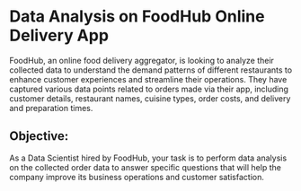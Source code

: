 # Data Analysis on FoodHub Online Delivery App

FoodHub, an online food delivery aggregator, is looking to analyze their collected data to understand the demand patterns of different restaurants to enhance customer experiences and streamline their operations. They have captured various data points related to orders made via their app, including customer details, restaurant names, cuisine types, order costs, and delivery and preparation times.

## Objective:

As a Data Scientist hired by FoodHub, your task is to perform data analysis on the collected order data to answer specific questions that will help the company improve its business operations and customer satisfaction.
